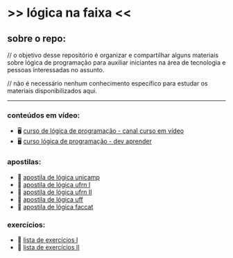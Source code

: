 # >> lógica na faixa <<

## sobre o repo:
// o objetivo desse repositório é organizar e compartilhar alguns materiais sobre lógica de programação para auxiliar iniciantes na área de tecnologia e pessoas interessadas no assunto.

// não é necessário nenhum conhecimento específico para estudar os materiais disponibilizados aqui.


___


### conteúdos em vídeo:
- 🖥️ [curso de lógica de programação - canal curso em vídeo](https://www.youtube.com/playlist?list=PLHz_AreHm4dmSj0MHol_aoNYCSGFqvfXV)
- 🖥️ [curso lógica de programação - dev aprender](https://www.youtube.com/watch?v=iF2MdbrTiBM&t=1325s)

### apostilas:
- 📔 [apostila de lógica unicamp](https://drive.google.com/file/d/1XMhoE3n5TRRh_FSywOT3ubWa-nQZwuvW/view?usp=sharing)
- 📔 [apostila de lógica ufrn I](https://drive.google.com/file/d/1Ytq2QkE8y2vfvX1wy8nwmKMZLQtoC2cW/view?usp=sharing)
- 📔 [apostila de lógica ufrn II](https://drive.google.com/file/d/1_iKBsxuuYgEdKVqeCD3RNJSKs20uuoha/view?usp=sharing)
- 📔 [apostila de lógica uff](https://drive.google.com/file/d/1A9Spcox_9FgtA0XRorJobXFUzygQwkTB/view?usp=sharing)
- 📔 [apostila de lógica faccat](https://drive.google.com/drive/u/1/folders/1nVOX12V6bU8tles895AOsZ1NIkgJL6ev)

### exercícios:
- 📝 [lista de exercícios I](https://drive.google.com/file/d/1WcFcWPI5de2w0QexzZH2QZA9kWYvBnCw/view?usp=sharing)
- 📝 [lista de exercícios II](https://drive.google.com/file/d/1gNSfi4879K5zPuNW2PVUVNYiD7dredAG/view?usp=sharing)
